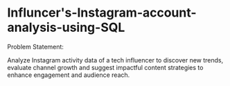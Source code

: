 # Influncer's-Instagram-account-analysis-using-SQL

Problem Statement:

Analyze Instagram activity data of a tech influencer to discover new trends, evaluate channel growth and suggest impactful content strategies to enhance engagement and audience reach.
